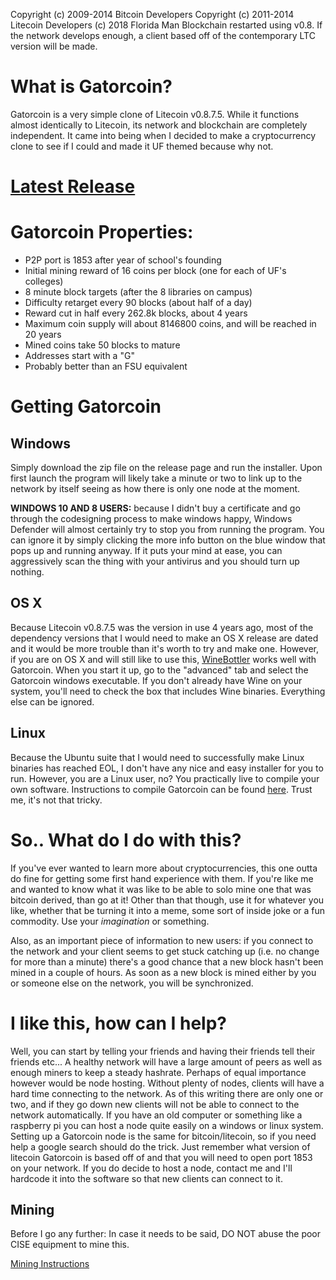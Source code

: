 Copyright (c) 2009-2014 Bitcoin Developers Copyright (c) 2011-2014 Litecoin Developers (c) 2018 Florida Man
Blockchain restarted using v0.8. If the network develops enough, a client based off of the contemporary LTC version will be made.  

# What is Gatorcoin?
Gatorcoin is a very simple clone of Litecoin v0.8.7.5. While it functions almost identically to Litecoin, its network and blockchain are completely independent. It came into being when I decided to make a cryptocurrency clone to see if I could and made it UF themed because why not. 

# [Latest Release](https://github.com/schyczewski/gatorcoin/releases/tag/v0.8.0)

# Gatorcoin Properties:
- P2P port is 1853 after year of school's founding
- Initial mining reward of 16 coins per block (one for each of UF's colleges)
- 8 minute block targets (after the 8 libraries on campus)
- Difficulty retarget every 90 blocks (about half of a day)
- Reward cut in half every 262.8k blocks, about 4 years
- Maximum coin supply will about 8146800 coins, and will be reached in 20 years
- Mined coins take 50 blocks to mature
- Addresses start with a "G"
- Probably better than an FSU equivalent

# Getting Gatorcoin

## Windows
Simply download the zip file on the release page and run the installer. Upon first launch the program will likely take a minute or two to link up to the network by itself seeing as how there is only one node at the moment. 

**WINDOWS 10 AND 8 USERS:** because I didn't buy a certificate and go through the codesigning process to make windows happy, Windows Defender will almost certainly try to stop you from running the program. You can ignore it by simply clicking the more info button on the blue window that pops up and running anyway. If it puts your mind at ease, you can aggressively scan the thing with your antivirus and you should turn up nothing. 

## OS X 
Because Litecoin v0.8.7.5 was the version in use 4 years ago, most of the dependency versions that I would need to make an OS X release are dated and it would be more trouble than it's worth to try and make one. However, if you are on OS X and will still like to use this, [WineBottler](http://winebottler.kronenberg.org/) works well with Gatorcoin. When you start it up, go to the "advanced" tab and select the Gatorcoin windows executable. If you don't already have Wine on your system, you'll need to check the box that includes Wine binaries. Everything else can be ignored. 

## Linux
Because the Ubuntu suite that I would need to successfully make Linux binaries has reached EOL, I don't have any nice and easy installer for you to run. However, you are a Linux user, no? You practically live to compile your own software. Instructions to compile Gatorcoin can be found [here](doc/build-unix.md). Trust me, it's not that tricky. 

# So.. What do I do with this?
If you've ever wanted to learn more about cryptocurrencies, this one outta do fine for getting some first hand experience with them. If you're like me and wanted to know what it was like to be able to solo mine one that was bitcoin derived, than go at it! Other than that though, use it for whatever you like, whether that be turning it into a meme, some sort of inside joke or a fun commodity. Use your *imagination* or something. 

Also, as an important piece of information to new users: if you connect to the network and your client seems to get stuck catching up (i.e. no change for more than a minute) there's a good chance that a new block hasn't been mined in a couple of hours. As soon as a new block is mined either by you or someone else on the network, you will be synchronized. 

# I like this, how can I help?
Well, you can start by telling your friends and having their friends tell their friends etc... A healthy network will have a large amount of peers as well as enough miners to keep a steady hashrate. Perhaps of equal importance however would be node hosting. Without plenty of nodes, clients will have a hard time connecting to the network. As of this writing there are only one or two, and if they go down new clients will not be able to connect to the network automatically. If you have an old computer or something like a raspberry pi you can host a node quite easily on a windows or linux system. Setting up a Gatorcoin node is the same for bitcoin/litecoin, so if you need help a google search should do the trick. Just remember what version of litecoin Gatorcoin is based off of and that you will need to open port 1853 on your network. If you do decide to host a node, contact me and I'll hardcode it into the software so that new clients can connect to it. 

## Mining
Before I go any further: In case it needs to be said, DO NOT abuse the poor CISE equipment to mine this. 

[Mining Instructions](doc/mining.md)
